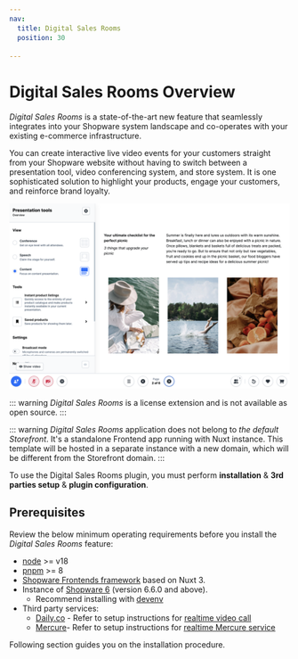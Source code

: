 ```yaml
---
nav:
  title: Digital Sales Rooms
  position: 30

---
```


# Digital Sales Rooms Overview

*Digital Sales Rooms* is a state-of-the-art new feature that seamlessly integrates into your Shopware system landscape and co-operates with your existing e-commerce infrastructure.

You can create interactive live video events for your customers straight from your Shopware website without having to switch between a presentation tool, video conferencing system, and store system. It is one sophisticated solution to highlight your products, engage your customers, and reinforce brand loyalty.

![ ](../../assets/products-digitalSalesRooms.png)

::: warning
*Digital Sales Rooms* is a license extension and is not available as open source.
:::

::: warning
*Digital Sales Rooms* application does not belong to *the default Storefront*. It's a standalone Frontend app running with Nuxt instance. This template will be hosted in a separate instance with a new domain, which will be different from the Storefront domain.
:::

To use the Digital Sales Rooms plugin, you must perform **installation** & **3rd parties setup** & **plugin configuration**.

## Prerequisites

Review the below minimum operating requirements before you install the *Digital Sales Rooms* feature:

* [node](https://nodejs.org/en) >= v18
* [pnpm](https://pnpm.io/installation) >= 8
* [Shopware Frontends framework](https://frontends.shopware.com/) based on Nuxt 3.
* Instance of [Shopware 6](../../guides/installation) (version 6.6.0 and above).
  * Recommend installing with [devenv](../../guides/installation/devenv)
* Third party services:
  * [Daily.co](https://daily.co/) - Refer to setup instructions for [realtime video call](./setup-3rd-party/realtime-video-dailyco.md)
  * [Mercure](https://mercure.rocks/)- Refer to setup instructions for [realtime Mercure service](./setup-3rd-party/realtime-service-mercure.md)
  
Following section guides you on the installation procedure.

